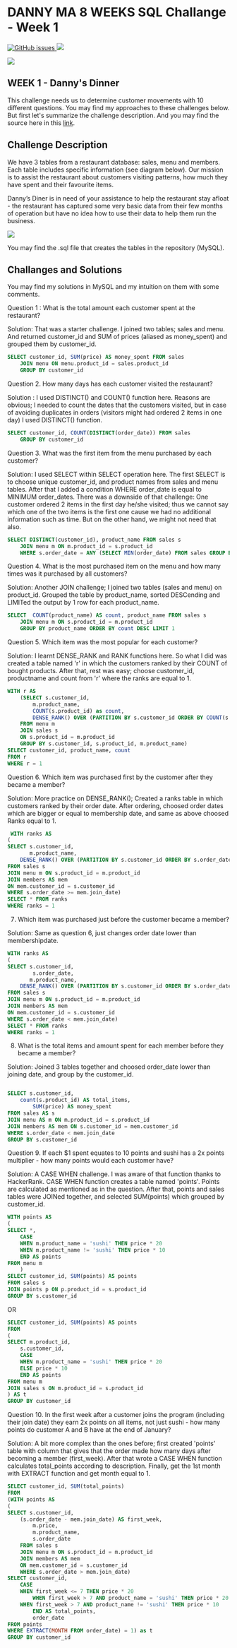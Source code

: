 # DANNY MA 8 WEEKS SQL Challange - Week 1

 <a href="https://github.com/orkunaran/danny_ma_8weeksSQL/issues">
  <img alt="GitHub issues" src="https://img.shields.io/github/issues/orkunaran/danny_ma_8weeksSQL">
 </a>
 
 <img src = 'https://badges.pufler.dev/visits/orkunaran/danny_ma_8weeksSQL'>
<p>

<img src = 'https://8weeksqlchallenge.com/images/case-study-designs/1.png' >
<p>



## WEEK 1 - Danny's Dinner
	
This challenge needs us to determine customer movements with 10 different questions. You may find my approaches to these challenges below. But first let's summarize the challenge description. And you may find the source here in this [link](https://8weeksqlchallenge.com/case-study-1/).
	
	
## Challenge Description
	
We have 3 tables from a restaurant database: sales, menu and members. Each table includes specific information (see diagram below). Our mission is to assist the restaurant about customers visiting patterns, how much they have spent and their favourite items.

Danny’s Diner is in need of your assistance to help the restaurant stay afloat - the restaurant has captured some very basic data from their few months of operation but have no idea how to use their data to help them run the business.

	
<img src = 'https://miro.medium.com/max/595/1*fEmZXjnIof5BHL_sLGDVUg.png' >
<p>

	
You may find the .sql file that creates the tables in the repository (MySQL).

## Challanges and Solutions

You may find my solutions in MySQL and my intuition on them with some comments.  


Question 1 : What is the total amount each customer spent at the restaurant?

Solution: That was a starter challenge. I joined two tables; sales and menu. And returned customer_id and SUM of prices (aliased as money_spent) and grouped them by customer_id. 
	
``` sql
SELECT customer_id, SUM(price) AS money_spent FROM sales 
	JOIN menu ON menu.product_id = sales.product_id
	GROUP BY customer_id
```


Question 2. How many days has each customer visited the restaurant?
	
Solution : I used DISTINCT() and COUNT() function here. Reasons are obvious; I needed to count the dates that the customers visited, but in case of avoiding duplicates in orders (visitors might had ordered 2 items in one day) I used DISTINCT() function. 
	
	
``` sql
SELECT customer_id, COUNT(DISTINCT(order_date)) FROM sales
	GROUP BY customer_id
```

Question 3. What was the first item from the menu purchased by each customer?
	
Solution: I used SELECT within SELECT operation here. The first SELECT is to choose unique customer_id, and product names from sales and menu tables. After that I added a condition WHERE order_date is equal to MINIMUM order_dates. There was a downside of that challenge: One customer ordered 2 items in the first day he/she visited; thus we cannot say which one of the two items is the first one cause we had no additional information such as time. But on the other hand, we might not need that also. 
	
```sql
SELECT DISTINCT(customer_id), product_name FROM sales s
	JOIN menu m ON m.product_id = s.product_id
	WHERE s.order_date = ANY (SELECT MIN(order_date) FROM sales GROUP BY customer_id)
```


Question 4. What is the most purchased item on the menu and how many times was it purchased by all customers?
	
Solution: Another JOIN challenge; I joined two tables (sales and menu) on product_id. Grouped the table by product_name, sorted DESCending and LIMITed the output by 1 row for each product_name. 
	
```sql
SELECT  COUNT(product_name) AS count, product_name FROM sales s 
	JOIN menu m ON s.product_id = m.product_id
	GROUP BY product_name ORDER BY count DESC LIMIT 1
```

Question 5. Which item was the most popular for each customer?
	
Solution: I learnt DENSE_RANK and RANK functions here. So what I did was created a table named 'r' in which the customers ranked by their COUNT of bought products. After that, rest was easy; choose customer_id, productname  and count from 'r' where the ranks are equal to 1. 

```sql
WITH r AS 
	(SELECT s.customer_id,
		m.product_name,
		COUNT(s.product_id) as count,
        DENSE_RANK() OVER (PARTITION BY s.customer_id ORDER BY COUNT(s.product_id) DESC) AS r
	FROM menu m 
	JOIN sales s 
	ON s.product_id = m.product_id
	GROUP BY s.customer_id, s.product_id, m.product_name) 
SELECT customer_id, product_name, count
FROM r
WHERE r = 1
```

Question 6. Which item was purchased first by the customer after they became a member?
	
Solution: More practice on DENSE_RANK(); Created a ranks table in which customers ranked by their order date. After ordering, choosed order dates which are bigger or equal to membership date, and same as above choosed Ranks equal to 1. 

```sql
 WITH ranks AS
(
SELECT s.customer_id,
       m.product_name,
	DENSE_RANK() OVER (PARTITION BY s.customer_id ORDER BY s.order_date) AS ranks
FROM sales s
JOIN menu m ON s.product_id = m.product_id
JOIN members AS mem
ON mem.customer_id = s.customer_id
WHERE s.order_date >= mem.join_date)
SELECT * FROM ranks
WHERE ranks = 1
```


7. Which item was purchased just before the customer became a member? 
	
Solution: Same as question 6, just changes order date lower than membershipdate. 
````sql
WITH ranks AS
(
SELECT s.customer_id,
		s.order_date,
       m.product_name,
	DENSE_RANK() OVER (PARTITION BY s.customer_id ORDER BY s.order_date) AS ranks, mem.join_date
FROM sales s
JOIN menu m ON s.product_id = m.product_id
JOIN members AS mem
ON mem.customer_id = s.customer_id
WHERE s.order_date < mem.join_date)
SELECT * FROM ranks
WHERE ranks = 1
````

8. What is the total items and amount spent for each member before they became a member?

Solution: Joined 3 tables together and choosed order_date lower than joining date, and group by the customer_id.

````sql

SELECT s.customer_id, 
	count(s.product_id) AS total_items, 
        SUM(price) AS money_spent
FROM sales AS s
JOIN menu AS m ON m.product_id = s.product_id
JOIN members AS mem ON s.customer_id = mem.customer_id
WHERE s.order_date < mem.join_date
GROUP BY s.customer_id
````
	
	
Question 9. If each $1 spent equates to 10 points and sushi has a 2x points multiplier - how many points would each customer have?
	
Solution: A CASE WHEN challenge. I was aware of that function thanks to HackerRank. CASE WHEN function creates a table named 'points'. Points are calculated as mentioned as in the question. After that, points and sales tables were JOINed together, and selected SUM(points) which grouped by customer_id.


	
	
````sql
WITH points AS 
(
SELECT *,
    CASE 
    WHEN m.product_name = 'sushi' THEN price * 20
    WHEN m.product_name != 'sushi' THEN price * 10
    END AS points
FROM menu m
    )
SELECT customer_id, SUM(points) AS points
FROM sales s
JOIN points p ON p.product_id = s.product_id
GROUP BY s.customer_id
````

OR 

````sql
SELECT customer_id, SUM(points) AS points
FROM
(
SELECT m.product_id,
	s.customer_id,
    CASE 
    WHEN m.product_name = 'sushi' THEN price * 20
    ELSE price * 10
    END AS points
FROM menu m 
JOIN sales s ON m.product_id = s.product_id
) AS t
GROUP BY customer_id
````

Question 10. In the first week after a customer joins the program (including their join date) they earn 2x points on all items, not just sushi - how many points do customer A and B have at the end of January?

Solution: A bit more complex than the ones before; first created 'points' table with column that gives that the order made how many days after becoming a member (first_week). After that wrote a CASE WHEN function calculates total_points according to description. Finally, get the 1st month with EXTRACT function and get month equal to 1. 

````sql
SELECT customer_id, SUM(total_points)
FROM 
(WITH points AS
(
SELECT s.customer_id, 
	(s.order_date - mem.join_date) AS first_week,
        m.price,
        m.product_name,
        s.order_date
    FROM sales s
	JOIN menu m ON s.product_id = m.product_id
	JOIN members AS mem
	ON mem.customer_id = s.customer_id
    WHERE s.order_date > mem.join_date)
SELECT customer_id,
	CASE 
	WHEN first_week <= 7 THEN price * 20
        WHEN first_week > 7 AND product_name = 'sushi' THEN price * 20
	WHEN first_week > 7 AND product_name != 'sushi' THEN price * 10
        END AS total_points,
        order_date
FROM points 
WHERE EXTRACT(MONTH FROM order_date) = 1) as t
GROUP BY customer_id

````
